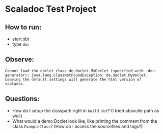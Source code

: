 Scaladoc Test Project
===

How to run:
---

 - start sbt
 - type `doc`

Observe:
---

```
Cannot load the doclet class de.doclet.MyDoclet (specified with -doc-generator): java.lang.ClassNotFoundException: de.doclet.MyDoclet. Leaving the default settings will generate the html version of scaladoc.
```

Questions:
---

 - How do I setup the classpath right in `build.sbt`? (I tried absoulte path as well)
 - What would a demo Doclet look like, like printing the comment from the class `ExampleClass`? (How do I access the sourcefiles and tags?)
